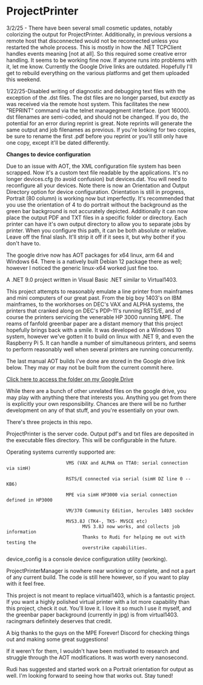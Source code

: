 # ProjectPrinter

3/2/25 - There have been several small cosmetic updates, notably colorizing the output for ProjectPrinter.  Additionally, in previous versions a remote host that disconnected would not be reconnected unless you restarted the whole process.  This is mostly in how the .NET TCPClient handles events meaning [not at all].  So this required some creative error handling.  It seems to be working fine now.  If anyone runs into problems with it, let me know.  Currently the Google Drive links are outdated.  Hopefully I'll get to rebuild everything on the various platforms and get them uploaded this weekend.

1/22/25-Disabled writing of diagnostic and debugging text files with the exception of the .dst files.  The dst files are no longer parsed, but *exactly* as was 
received via the remote host system.  This facilitates the new "REPRINT" command via the telnet managegment interface. (port 16000).  dst filenames are semi-coded, and should not be changed.  If you do, the potential for an error during reprint is great.
Note reprints will generate the same output and job filenames as previous.  If you're looking for two copies, be sure to rename the first .pdf before you reprint or you'll still only have one copy, except it'll be dated differently.

<b>Changes to device configuration</b>

Due to an issue with AOT, the XML configuration file system has been scrapped.  Now it's a custom text file readable by the applications.  It's no longer devices.cfg (to avoid confusion) but devices.dat.  You will need to reconfigure all your devices.  Note there is now an Orientation and Output Directory option for device configuration.  Orientation is still in progress, Portrait (80 column) is working now but imperfectly.  It's recommended that you use the orientation of 4 to do portrait without the background as the green bar background is not accurately depicted.  Additionally it can now place the output PDF and TXT files in a specific folder or directory.  Each printer can have it's own output directory to allow you to separate jobs by printer.  When you configure this path, it can be both absolute or relative.  Leave off the final slash.  It'll strip it off if it sees it, but why bother if you don't have to.

The google drive now has AOT packages for x64 linux, arm 64 and Windows 64.  There is a natively built Debian 12 package there as well; however I noticed the generic linux-x64 worked just fine too.

A .NET 9.0 project written in Visual Basic .NET similar to Virtual1403.

This project attempts to reasonably emulate a line printer from mainframes and mini computers
of our great past.  From the big boy 1403's on IBM mainframes, to the workhorses on DEC's
VAX and ALPHA systems, the printers that cranked along on DEC's PDP-11's running RSTS/E,
and of course the printers servicing the venerable HP 3000 running MPE.  The reams of
fanfold greenbar paper are a distant memory that this project hopefully brings back with
a smile.  It was developed on a Windows 10 system, however we've gotten it to build on
linux with .NET 9, and even the Raspberry Pi 5.  It can handle a number of simultaneous 
printers, and seems to perform reasonably well when several printers are running concurrently.

The last manual AOT builds I've done are stored in the Google drive link below.  They may or may not be built from the current commit here.

[Click here to access the folder on my Google Drive](https://drive.google.com/drive/folders/1-aCWr1JMhf7zmtW9EJ3QdICv3WfYTBh0?usp=sharing)

While there are a bunch of other unrelated files on the google drive, you may play with anything there that interests you.  Anything you get from there is explicitly your own responsibility.  Chances are there will be no further development on any of that stuff, and you're essentially on your own.


There's three projects in this repo.  

ProjectPrinter is the server code.  Output pdf's and txt files are deposited in the
executable files directory.  This will be configurable in the future.

  Operating systems currently supported are:
                          
                          VMS (VAX and ALPHA on TTA0: serial connection via simH)
  
                          RSTS/E connected via serial (simH DZ line 0 -- KB6)

                          MPE via simH HP3000 via serial connection defined in HP3000

                          VM/370 Community Edition, hercules 1403 sockdev

                          MVS3.8J (TK4-, TK5- MVSCE etc)
                                MVS 3.8J now works, and collects job information
                                Thanks to Rudi for helping me out with testing the
                                overstrike capabilities.

device_config is a console device configuration utility (working).

ProjectPrinterManager is nowhere near working or complete, and not a part of any current build.  The code is still here however, so if you want to play with it feel free.

This project is not meant to replace virtual1403, which is a fantastic project.  If you want a highly 
polished virtual printer with a lot more capability than this project, check it out.  You'll love it.  I love it
so much I use it myself, and the greenbar paper background (currently in jpg) is from virtual1403.
racingmars definitely deserves that credit.  

A big thanks to the guys on the MPE Forever! Discord for checking things out and making some great suggestions!

If it weren't for them, I wouldn't have been motivated to research and struggle through the AOT modifications.  It was worth every nanosecond.

Rudi has suggested and started work on a Portrait orientation for output as well.  I'm looking forward to seeing how that works out.  Stay tuned!

